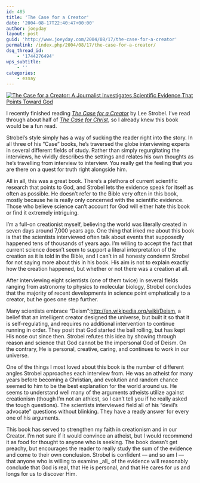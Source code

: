 ```yaml
---
id: 485
title: 'The Case for a Creator'
date: '2004-08-17T22:40:47+00:00'
author: joeyday
layout: post
guid: 'http://www.joeyday.com/2004/08/17/the-case-for-a-creator'
permalink: /index.php/2004/08/17/the-case-for-a-creator/
dsq_thread_id:
    - '1744276494'
wps_subtitle:
    - ''
categories:
    - essay
---
```


[![The Case for a Creator: A Journalist Investigates Scientific Evidence That Points Toward God](http://images.amazon.com/images/P/0310241448.01._SCMZZZZZZZ_.jpg)](http://www.amazon.com/exec/obidos/redirect?tag=joeyday-20%26link_code=xm2%26camp=2025%26creative=165953%26path=http://www.amazon.com/gp/redirect.html%253fASIN=0310241448%2526location=/o/ASIN/0310241448%25253FSubscriptionId=09XQMBPM9EDAPGEVZ3R2 "View product details at Amazon")

I recently finished reading <cite>[The Case for a Creator](http://www.amazon.com/exec/obidos/redirect?tag=joeyday-20%26link_code=xm2%26camp=2025%26creative=165953%26path=http://www.amazon.com/gp/redirect.html%253fASIN=0310241448%2526location=/o/ASIN/0310241448%25253FSubscriptionId=09XQMBPM9EDAPGEVZ3R2 "View product details at Amazon")</cite> by Lee Strobel. I’ve read through about half of <cite>[The Case for Christ](http://www.amazon.com/exec/obidos/redirect?tag=joeyday-20%26link_code=xm2%26camp=2025%26creative=165953%26path=http://www.amazon.com/gp/redirect.html%253fASIN=0310209307%2526location=/o/ASIN/0310209307%25253FSubscriptionId=09XQMBPM9EDAPGEVZ3R2 "View product details at Amazon")</cite>, so I already knew this book would be a fun read.

Strobel’s style simply has a way of sucking the reader right into the story. In all three of his “Case” books, he’s traversed the globe interviewing experts in several different fields of study. Rather than simply regurgitating the interviews, he vividly describes the settings and relates his own thoughts as he’s travelling from interview to interview. You really get the feeling that you are there on a quest for truth right alongside him.

All in all, this was a great book. There’s a plethora of current scientific research that points to God, and Strobel lets the evidence speak for itself as often as possible. He doesn’t refer to the Bible very often in this book, mostly because he is really only concerned with the scientific evidence. Those who believe science can’t account for God will either hate this book or find it extremely intriguing.

I’m a full-on creationist myself, believing the world was literally created in seven days around 7,000 years ago. One thing that irked me about this book is that the scientists interviewed often talk about events that supposedly happened tens of thousands of years ago. I’m willing to accept the fact that current science doesn’t seem to support a literal interpretation of the creation as it is told in the Bible, and I can’t in all honesty condemn Strobel for not saying more about this in his book. His aim is not to explain exactly how the creation happened, but whether or not there was a creation at all.

After interviewing eight scientists (one of them twice) in several fields ranging from astronomy to physics to molecular biology, Strobel concludes that the majority of recent developments in science point emphatically to a creator, but he goes one step further.

Many scientists embrace “Deism”:http://en.wikipedia.org/wiki/Deism, a belief that an intelligent creator designed the universe, but built it so that it is self-regulating, and requires no additional intervention to continue running in order. They posit that God started the ball rolling, but has kept His nose out since then. Strobel refutes this idea by showing through reason and science that God cannot be the impersonal God of Deism. On the contrary, He is personal, creative, caring, and continues to work in our universe.

One of the things I most loved about this book is the number of different angles Strobel approaches each interview from. He was an atheist for many years before becoming a Christian, and evolution and random chance seemed to him to be the best explanation for the world around us. He seems to understand well many of the arguments atheists utilize against creationism (though I’m not an athiest, so I can’t tell you if he really asked the tough questions). The scientists interviewed field all of his “devil’s advocate” questions without blinking. They have a ready answer for every one of his arguments.

This book has served to strengthen my faith in creationism and in our Creator. I’m not sure if it would convince an atheist, but I would recommend it as food for thought to anyone who is seeking. The book doesn’t get preachy, but encourages the reader to really study the sum of the evidence and come to their own conclusion. Strobel is confident — and so am I — that anyone who is willing to examine \_all\_ of the evidence will reasonably conclude that God is real, that He is personal, and that He cares for us and longs for us to discover Him.